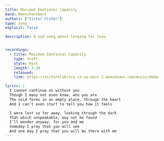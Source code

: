 ```yaml
---
title: Maximum Emotional Capacity
band: Reenchantment
authors: ["Victor Fisher"]
type: Song
explicit: false

description: A sad song about longing for love.


recordings:
  - title: Maximum Emotional Capacity
    type: draft
    style: Rock
    length: 3:38
    released: 
    link: https://victorslibrary.s3.us-east-2.amazonaws.com/music/demos/Maximum+Emotional+Capacity.mp3

lyrics: |
  I cannot continue on without you
  Though I many not even know, who you are
  The void forms in an empty place, through the heart
  And I can’t even start to tell you how it feels

  I were lost so far away, looking through the dark
  That which unspeakable, may not be found
  I’ll wonder anyway, for you and me
  Someday I pray that you will see
  And one day I pray that you will be there with me
---
```

